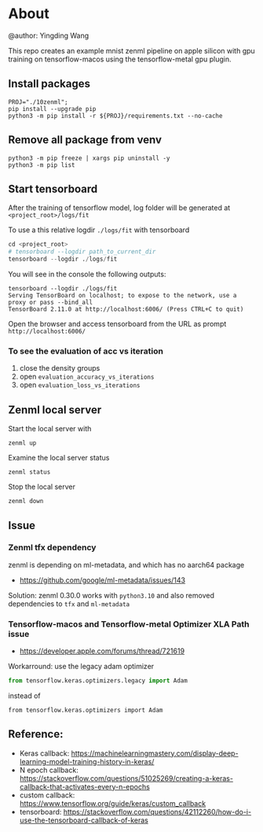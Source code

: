 # About
@author: Yingding Wang

This repo creates an example mnist zenml pipeline on apple silicon with gpu training on tensorflow-macos using the tensorflow-metal gpu plugin.

## Install packages 
```
PROJ="./10zenml";
pip install --upgrade pip
python3 -m pip install -r ${PROJ}/requirements.txt --no-cache
```
## Remove all package from venv
```
python3 -m pip freeze | xargs pip uninstall -y
python3 -m pip list
```

## Start tensorboard
After the training of tensorflow model, log folder will be generated at `<project_root>/logs/fit`

To use a this relative logdir `./logs/fit` with tensorboard
```python
cd <project_root>
# tensorboard --logdir path_to_current_dir
tensorboard --logdir ./logs/fit
```

You will see in the console the following outputs:
```console
tensorboard --logdir ./logs/fit
Serving TensorBoard on localhost; to expose to the network, use a proxy or pass --bind_all
TensorBoard 2.11.0 at http://localhost:6006/ (Press CTRL+C to quit)
```

Open the browser and access tensorboard from the URL as prompt `http://localhost:6006/`

### To see the evaluation of acc vs iteration
1. close the density groups
2. open `evaluation_accuracy_vs_iterations`
3. open `evaluation_loss_vs_iterations`

## Zenml local server
Start the local server with
```shell
zenml up
```

Examine the local server status
```shell
zenml status
```

Stop the local server 
```shell
zenml down
```

## Issue
### Zenml tfx dependency
zenml is depending on ml-metadata, and which has no aarch64 package
* https://github.com/google/ml-metadata/issues/143

Solution: zenml 0.30.0 works with `python3.10` and also removed dependencies to `tfx` and `ml-metadata`

### Tensorflow-macos and Tensorflow-metal Optimizer XLA Path issue
* https://developer.apple.com/forums/thread/721619

Workarround:
use the legacy adam optimizer

```python
from tensorflow.keras.optimizers.legacy import Adam
```

instead of
```
from tensorflow.keras.optimizers import Adam
```

## Reference:
* Keras callback: https://machinelearningmastery.com/display-deep-learning-model-training-history-in-keras/
* N epoch callback: https://stackoverflow.com/questions/51025269/creating-a-keras-callback-that-activates-every-n-epochs
* custom callback: https://www.tensorflow.org/guide/keras/custom_callback
* tensorboard: https://stackoverflow.com/questions/42112260/how-do-i-use-the-tensorboard-callback-of-keras
